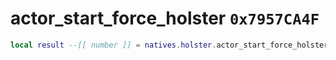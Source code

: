 # actor_start_force_holster `0x7957CA4F`

```lua
local result --[[ number ]] = natives.holster.actor_start_force_holster(_unk0 --[[ number ]], _unk1 --[[ number ]], _unk2 --[[ number ]])
```